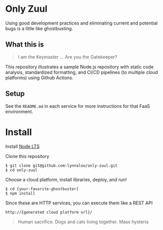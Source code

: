 # Only Zuul

Using good development practices and eliminating current and potential bugs is a little like ghostbusting. 

## What this is

>I am the Keymaster ... Are you the Gatekeeper?

This repository illustrates a sample Node.js repository with static code analysis, standardized formatting, and CI/CD pipelines (to multiple cloud platforms) using Github Actions.

## Setup

See the `README.md` in each service for more instructions for that FaaS environment.

# Install

Install [Node LTS](https://nodejs.org/) 

Clone this repository

```
$ git clone git@github.com:lynnaloo/only-zuul.git
$ cd only-zuul
```

Choose a cloud platform, install libraries, deploy, and run!

```
$ cd [your-favorite-ghostbuster]
$ npm install
```

Since these are HTTP services, you can execute them like a REST API

```
http://{generated cloud platform url}/
```

>Human sacrifice. Dogs and cats living together. Mass hysteria

